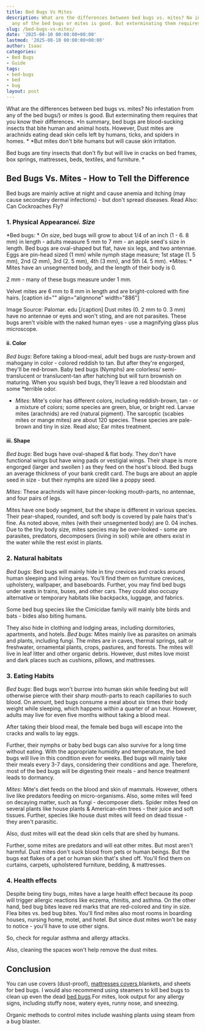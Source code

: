 ```yaml
---
title: Bed Bugs Vs Mites
description: What are the differences between bed bugs vs. mites? No infestation from
  any of the bed bugs or mites is good. But exterminating them requires that you know...
slug: /bed-bugs-vs-mites/
date: '2025-08-10 00:00:00+00:00'
lastmod: '2025-08-10 00:00:00+00:00'
author: Isaac
categories:
- Bed Bugs
- Guide
tags:
- bed-bugs
- bed
- bug
layout: post
---
```

What are the differences between bed bugs vs. mites? No infestation from any of the bed bugs/) or mites is good. But exterminating them requires that you know their differences. *In summary, bed bugs are blood-sucking insects that bite human and animal hosts. However, Dust mites are arachnids eating dead skin cells left by humans, ticks, and spiders in homes. * *But mites don't bite humans but will cause skin irritation.

Bed bugs are tiny insects that don't fly but will live in cracks on bed frames, box springs, mattresses, beds, textiles, and furniture. *

##  Bed Bugs Vs. Mites - How to Tell the Difference

Bed bugs are mainly active at night and cause anemia and itching (may cause secondary dermal infections) - but don't spread diseases. Read Also: Can Cockroaches Fly?

###  1. Physical Appearance*i. Size*

*Bed bugs: * *On size*, bed bugs will grow to about 1/4 of an inch (1 - 6. 8 mm) in length - adults measure 5 mm to 7 mm - an apple seed's size in length. Bed bugs are oval-shaped but flat, have six legs, and two antennae. Eggs are pin-head sized (1 mm) while nymph stage measure; 1st stage (1. 5 mm), 2nd (2 mm), 3rd (2. 5 mm), 4th (3 mm), and 5th (4. 5 mm). *Mites: * Mites have an unsegmented body, and the length of their body is 0.

2 mm - many of these bugs measure under 1 mm.

Velvet mites are 6 mm to 8 mm in length and are bright-colored with fine hairs. [caption id="" align="alignnone" width="886"]

Image Source: Palomar. edu [/caption] Dust mites (0. 2 mm to 0. 3 mm) have no antennae or eyes and won't sting, and are not parasites. These bugs aren't visible with the naked human eyes - use a magnifying glass plus microscope.

####  ii. Color

*Bed bugs*: Before taking a blood-meal, adult bed bugs are rusty-brown and mahogany in color - colored reddish to tan. But after they're engorged, they'll be red-brown. Baby bed bugs (Nymphs) are colorless/ semi-translucent or translucent-tan after hatching but will turn brownish on maturing. When you squish bed bugs, they'll leave a red bloodstain and some *terrible odor.

* *Mites*: Mite's color has different colors, including reddish-brown, tan - or a mixture of colors; some species are green, blue, or bright red. Larvae mites (arachnids) are red (natural pigment). The sarcoptic (scabies mites or mange mites) are about 120 species. These species are pale-brown and tiny in size. Read also; Ear mites treatment.

####  iii. Shape

*Bed bugs*: Bed bugs have oval-shaped & flat body. They don't have functional wings but have wing pads or vestigial wings. Their shape is more engorged (larger and swollen ) as they feed on the host's blood. Bed bugs an average thickness of your bank credit card. The bugs are about an apple seed in size - but their nymphs are sized like a poppy seed.

*Mites*: These arachnids will have pincer-looking mouth-parts, no antennae, and four pairs of legs.

Mites have one body segment, but the shape is different in various species. Their pear-shaped, rounded, and soft body is covered by pale hairs that's fine. As noted above, mites (with their unsegmented body) are 0. 04 inches. Due to the tiny body size, mites species may be over-looked - some are parasites, predators, decomposers (living in soil) while are others exist in the water while the rest exist in plants.

###  2. Natural habitats

*Bed bugs*: Bed bugs will mainly hide in tiny crevices and cracks around human sleeping and living areas. You'll find them on furniture crevices, upholstery, wallpaper, and baseboards. Further, you may find bed bugs under seats in trains, buses, and other cars. They could also occupy alternative or temporary habitats like backpacks, luggage, and fabrics.

Some bed bug species like the Cimicidae family will mainly bite birds and bats - bides also biting humans.

They also hide in clothing and lodging areas, including dormitories, apartments, and hotels. *Bed bugs*: Mites mainly live as parasites on animals and plants, including fungi. The mites are in caves, thermal springs, salt or freshwater, ornamental plants, crops, pastures, and forests. The mites will live in leaf litter and other organic debris. However, dust mites love moist and dark places such as cushions, pillows, and mattresses.

###  3. Eating Habits

*Bed bugs*: Bed bugs won't burrow into human skin while feeding but will otherwise pierce with their sharp mouth-parts to reach capillaries to such blood. On amount, bed bugs consume a meal about six times their body weight while sleeping, which happens within a quarter of an hour. However, adults may live for even five months without taking a blood meal.

After taking their blood meal, the female bed bugs will escape into the cracks and walls to lay eggs.

Further, their nymphs or baby bed bugs can also survive for a long time without eating. With the appropriate humidity and temperature, the bed bugs will live in this condition even for weeks. Bed bugs will mainly take their meals every 3-7 days, considering their conditions and age. Therefore, most of the bed bugs will be digesting their meals - and hence treatment leads to dormancy.

*Mites*: Mite's diet feeds on the blood and skin of mammals. However, others live like predators feeding on micro-organisms. Also, some mites will feed on decaying matter, such as fungi - decomposer diets. Spider mites feed on several plants like house plants & American-elm trees - their juice and soft tissues. Further, species like house dust mites will feed on dead tissue - they aren't parasitic.

Also, dust mites will eat the dead skin cells that are shed by humans.

Further, some mites are predators and will eat other mites. But most aren't harmful. Dust mites don't suck blood from pets or human beings. But the bugs eat flakes of a pet or human skin that's shed off. You'll find them on curtains, carpets, upholstered furniture, bedding, & mattresses.

###  4. Health effects

Despite being tiny bugs, mites have a large health effect because its poop will trigger allergic reactions like eczema, rhinitis, and asthma. On the other hand, bed bug bites leave red marks that are red-colored and tiny in size. Flea bites vs. bed bug bites. You'll find mites also most rooms in boarding houses, nursing home, motel, and hotel. But since dust mites won't be easy to notice - you'll have to use other signs.

So, check for regular asthma and allergy attacks.

Also, cleaning the spaces won't help remove the dust mites.

##  Conclusion

You can use covers (dust-proof), [mattresses covers](https://pestpolicy.com/best-bed-bug-mattress-encasements/),blankets, and sheets for bed bugs. I would also recommend using steamers to kill bed bugs to clean up even the dead [bed bugs](https://pestpolicy.com/dead-bed-bugs/).For mites, look output for any allergy signs, including stuffy nose, watery eyes, runny nose, and sneezing.

Organic methods to control mites include washing plants using steam from a bug blaster.